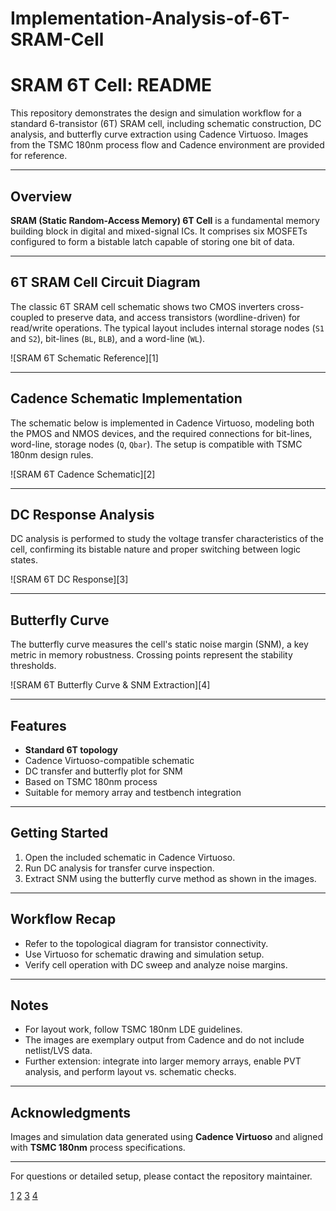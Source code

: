 # Implementation-Analysis-of-6T-SRAM-Cell
# SRAM 6T Cell: README

This repository demonstrates the design and simulation workflow for a standard 6-transistor (6T) SRAM cell, including schematic construction, DC analysis, and butterfly curve extraction using Cadence Virtuoso. Images from the TSMC 180nm process flow and Cadence environment are provided for reference.

***

## Overview

**SRAM (Static Random-Access Memory) 6T Cell** is a fundamental memory building block in digital and mixed-signal ICs. It comprises six MOSFETs configured to form a bistable latch capable of storing one bit of data.

***

## 6T SRAM Cell Circuit Diagram

The classic 6T SRAM cell schematic shows two CMOS inverters cross-coupled to preserve data, and access transistors (wordline-driven) for read/write operations. The typical layout includes internal storage nodes (`S1` and `S2`), bit-lines (`BL`, `BLB`), and a word-line (`WL`).

![SRAM 6T Schematic Reference][1]

***

## Cadence Schematic Implementation

The schematic below is implemented in Cadence Virtuoso, modeling both the PMOS and NMOS devices, and the required connections for bit-lines, word-line, storage nodes (`Q`, `Qbar`). The setup is compatible with TSMC 180nm design rules.

![SRAM 6T Cadence Schematic][2]

***

## DC Response Analysis

DC analysis is performed to study the voltage transfer characteristics of the cell, confirming its bistable nature and proper switching between logic states.

![SRAM 6T DC Response][3]

***

## Butterfly Curve

The butterfly curve measures the cell's static noise margin (SNM), a key metric in memory robustness. Crossing points represent the stability thresholds.

![SRAM 6T Butterfly Curve & SNM Extraction][4]

***

## Features

- **Standard 6T topology**
- Cadence Virtuoso-compatible schematic
- DC transfer and butterfly plot for SNM
- Based on TSMC 180nm process
- Suitable for memory array and testbench integration

***

## Getting Started

1. Open the included schematic in Cadence Virtuoso.
2. Run DC analysis for transfer curve inspection.
3. Extract SNM using the butterfly curve method as shown in the images.

***

## Workflow Recap

- Refer to the topological diagram for transistor connectivity.
- Use Virtuoso for schematic drawing and simulation setup.
- Verify cell operation with DC sweep and analyze noise margins.

***

## Notes

- For layout work, follow TSMC 180nm LDE guidelines.
- The images are exemplary output from Cadence and do not include netlist/LVS data.
- Further extension: integrate into larger memory arrays, enable PVT analysis, and perform layout vs. schematic checks.

***

## Acknowledgments

Images and simulation data generated using **Cadence Virtuoso** and aligned with **TSMC 180nm** process specifications.

***

For questions or detailed setup, please contact the repository maintainer.

[1](https://ppl-ai-file-upload.s3.amazonaws.com/web/direct-files/attachments/images/52466036/bdee8ab4-bc7c-43e0-93ba-782d6bcf847a/425996657-c22930fc-f396-4787-807d-51088ad7959e.jpg?AWSAccessKeyId=ASIA2F3EMEYE4VI364WF&Signature=7pof0IVIhSpokZ3BaSmjzFxmndU%3D&x-amz-security-token=IQoJb3JpZ2luX2VjEM7%2F%2F%2F%2F%2F%2F%2F%2F%2F%2FwEaCXVzLWVhc3QtMSJIMEYCIQDlIg3vYmllsIsxK0tL9iUBS2UKgmWav1KTD3e2WOeldAIhAPe%2FwVRyudPLIkrpFg5X5ax2zHnJlyr6a66asCTONZOnKvEECCYQARoMNjk5NzUzMzA5NzA1Igwcy2NlrPoiAmic7loqzgRgqBxXbLc%2BH3PH%2F8xRKQDGHbiITps4jxS2obMlXa4g4mHuXUW1wUKjZj5OqEY%2B4BXdHSQ43w0DCxSflaFO8zRG5vIKNORDq2L7WeL7ljJ9WJZ5tumUh3vkFKdzjZ10gCxsBx5xm8ztsn1NVaVCVjWAtvQZrMwnvUKHNbGV5MJEA5syXAYu3BYWOuvyfQu0R%2BdkxiGYB1eRJxATcqVjTe9k%2Fa38uuRsX%2FgdRyst42boRjahqtWNnrcztN3OhvOSQaJfMfhQXnWiOUEsVJrxZd25A2WxD7JU%2Fbb%2BwQhzKoegSMVX0wr53wxSlKmHpwaii7lHZ%2FlYIabcgI3XsLBdoVK9BofVoF3om3xefAlDeJeT5gWiZWEuRaeUlELDe39T258xdOCI%2FZ0g%2Fi56q1VRZEajzSyC1Vat3xWqAPuv8i53a7yVn5It8FYOnMvhkzJ6fQVKXIt7oyw8H0anlZKwDYJHGODI6QW2kEWuRd7GghjcR%2B6UZad29SOVmtV2cy9Pyz2bJoldB4w3Rv2jmXVFfnYoOYfk1hpu1%2F9aFmLCmsQwUmNwDlp3f9LU3aypcBeoq7%2FvQosUEkIdN0fzcuDuJvNEg11Lbyw0s9koL2DULOBplTIyRch5n1CfFJBrTI3DXu4EJLIJRXMfV1Pd5fOVO8kDdoTJRREQq8zE4bESliBbNA8z0mAbevhZBAhVeCLsSBl9drx1eSjBtXMK%2BfaZT3HthF05kOUh7pyKOrZB3DPekQF27UrAdozlVdZ799QkSS6yo%2BnX%2FzWU3%2BUPEFsT6TDOnaXFBjqZAdIKwQjS4Quh%2F1RYKaKZZN%2FhtUD9JdwjI0jXD5huJJU%2FQJwCE16NGilTwb7U0ANn5vnc27kJ3ny9dECkB7XQB6vH2mR5OnkBaGIQMH3MnDCG9lB2C2nOnI3hMQYFP8xRm6sc%2BzZ20MrJzImnQEgmZYoTNovRxeQucPRukxF1ORTjIXhSSViFkkvyxizdmtHHHst51a%2Fm83%2F52A%3D%3D&Expires=1755927089)
[2](https://ppl-ai-file-upload.s3.amazonaws.com/web/direct-files/attachments/images/52466036/b9ed3e1c-0766-4c9b-9f2d-fa3491933c20/SRAM_6T_Cadence__Schematic.jpg?AWSAccessKeyId=ASIA2F3EMEYE4VI364WF&Signature=9ueahjrtRv2yITYA06mDdgoRT6M%3D&x-amz-security-token=IQoJb3JpZ2luX2VjEM7%2F%2F%2F%2F%2F%2F%2F%2F%2F%2FwEaCXVzLWVhc3QtMSJIMEYCIQDlIg3vYmllsIsxK0tL9iUBS2UKgmWav1KTD3e2WOeldAIhAPe%2FwVRyudPLIkrpFg5X5ax2zHnJlyr6a66asCTONZOnKvEECCYQARoMNjk5NzUzMzA5NzA1Igwcy2NlrPoiAmic7loqzgRgqBxXbLc%2BH3PH%2F8xRKQDGHbiITps4jxS2obMlXa4g4mHuXUW1wUKjZj5OqEY%2B4BXdHSQ43w0DCxSflaFO8zRG5vIKNORDq2L7WeL7ljJ9WJZ5tumUh3vkFKdzjZ10gCxsBx5xm8ztsn1NVaVCVjWAtvQZrMwnvUKHNbGV5MJEA5syXAYu3BYWOuvyfQu0R%2BdkxiGYB1eRJxATcqVjTe9k%2Fa38uuRsX%2FgdRyst42boRjahqtWNnrcztN3OhvOSQaJfMfhQXnWiOUEsVJrxZd25A2WxD7JU%2Fbb%2BwQhzKoegSMVX0wr53wxSlKmHpwaii7lHZ%2FlYIabcgI3XsLBdoVK9BofVoF3om3xefAlDeJeT5gWiZWEuRaeUlELDe39T258xdOCI%2FZ0g%2Fi56q1VRZEajzSyC1Vat3xWqAPuv8i53a7yVn5It8FYOnMvhkzJ6fQVKXIt7oyw8H0anlZKwDYJHGODI6QW2kEWuRd7GghjcR%2B6UZad29SOVmtV2cy9Pyz2bJoldB4w3Rv2jmXVFfnYoOYfk1hpu1%2F9aFmLCmsQwUmNwDlp3f9LU3aypcBeoq7%2FvQosUEkIdN0fzcuDuJvNEg11Lbyw0s9koL2DULOBplTIyRch5n1CfFJBrTI3DXu4EJLIJRXMfV1Pd5fOVO8kDdoTJRREQq8zE4bESliBbNA8z0mAbevhZBAhVeCLsSBl9drx1eSjBtXMK%2BfaZT3HthF05kOUh7pyKOrZB3DPekQF27UrAdozlVdZ799QkSS6yo%2BnX%2FzWU3%2BUPEFsT6TDOnaXFBjqZAdIKwQjS4Quh%2F1RYKaKZZN%2FhtUD9JdwjI0jXD5huJJU%2FQJwCE16NGilTwb7U0ANn5vnc27kJ3ny9dECkB7XQB6vH2mR5OnkBaGIQMH3MnDCG9lB2C2nOnI3hMQYFP8xRm6sc%2BzZ20MrJzImnQEgmZYoTNovRxeQucPRukxF1ORTjIXhSSViFkkvyxizdmtHHHst51a%2Fm83%2F52A%3D%3D&Expires=1755927089)
[3](https://ppl-ai-file-upload.s3.amazonaws.com/web/direct-files/attachments/images/52466036/23992b49-0637-455a-b0aa-c3e58bde052c/DC-response.jpg?AWSAccessKeyId=ASIA2F3EMEYE4VI364WF&Signature=yjObYips%2F6ZODXuS2HQSz1dwcpk%3D&x-amz-security-token=IQoJb3JpZ2luX2VjEM7%2F%2F%2F%2F%2F%2F%2F%2F%2F%2FwEaCXVzLWVhc3QtMSJIMEYCIQDlIg3vYmllsIsxK0tL9iUBS2UKgmWav1KTD3e2WOeldAIhAPe%2FwVRyudPLIkrpFg5X5ax2zHnJlyr6a66asCTONZOnKvEECCYQARoMNjk5NzUzMzA5NzA1Igwcy2NlrPoiAmic7loqzgRgqBxXbLc%2BH3PH%2F8xRKQDGHbiITps4jxS2obMlXa4g4mHuXUW1wUKjZj5OqEY%2B4BXdHSQ43w0DCxSflaFO8zRG5vIKNORDq2L7WeL7ljJ9WJZ5tumUh3vkFKdzjZ10gCxsBx5xm8ztsn1NVaVCVjWAtvQZrMwnvUKHNbGV5MJEA5syXAYu3BYWOuvyfQu0R%2BdkxiGYB1eRJxATcqVjTe9k%2Fa38uuRsX%2FgdRyst42boRjahqtWNnrcztN3OhvOSQaJfMfhQXnWiOUEsVJrxZd25A2WxD7JU%2Fbb%2BwQhzKoegSMVX0wr53wxSlKmHpwaii7lHZ%2FlYIabcgI3XsLBdoVK9BofVoF3om3xefAlDeJeT5gWiZWEuRaeUlELDe39T258xdOCI%2FZ0g%2Fi56q1VRZEajzSyC1Vat3xWqAPuv8i53a7yVn5It8FYOnMvhkzJ6fQVKXIt7oyw8H0anlZKwDYJHGODI6QW2kEWuRd7GghjcR%2B6UZad29SOVmtV2cy9Pyz2bJoldB4w3Rv2jmXVFfnYoOYfk1hpu1%2F9aFmLCmsQwUmNwDlp3f9LU3aypcBeoq7%2FvQosUEkIdN0fzcuDuJvNEg11Lbyw0s9koL2DULOBplTIyRch5n1CfFJBrTI3DXu4EJLIJRXMfV1Pd5fOVO8kDdoTJRREQq8zE4bESliBbNA8z0mAbevhZBAhVeCLsSBl9drx1eSjBtXMK%2BfaZT3HthF05kOUh7pyKOrZB3DPekQF27UrAdozlVdZ799QkSS6yo%2BnX%2FzWU3%2BUPEFsT6TDOnaXFBjqZAdIKwQjS4Quh%2F1RYKaKZZN%2FhtUD9JdwjI0jXD5huJJU%2FQJwCE16NGilTwb7U0ANn5vnc27kJ3ny9dECkB7XQB6vH2mR5OnkBaGIQMH3MnDCG9lB2C2nOnI3hMQYFP8xRm6sc%2BzZ20MrJzImnQEgmZYoTNovRxeQucPRukxF1ORTjIXhSSViFkkvyxizdmtHHHst51a%2Fm83%2F52A%3D%3D&Expires=1755927089)
[4](https://ppl-ai-file-upload.s3.amazonaws.com/web/direct-files/attachments/images/52466036/864dd454-e6a0-4b0b-b30d-537450beacd7/Butterfly-Curve.jpg?AWSAccessKeyId=ASIA2F3EMEYE4VI364WF&Signature=KxPvFEOtwN1Zy64YP5d1QNdiJZQ%3D&x-amz-security-token=IQoJb3JpZ2luX2VjEM7%2F%2F%2F%2F%2F%2F%2F%2F%2F%2FwEaCXVzLWVhc3QtMSJIMEYCIQDlIg3vYmllsIsxK0tL9iUBS2UKgmWav1KTD3e2WOeldAIhAPe%2FwVRyudPLIkrpFg5X5ax2zHnJlyr6a66asCTONZOnKvEECCYQARoMNjk5NzUzMzA5NzA1Igwcy2NlrPoiAmic7loqzgRgqBxXbLc%2BH3PH%2F8xRKQDGHbiITps4jxS2obMlXa4g4mHuXUW1wUKjZj5OqEY%2B4BXdHSQ43w0DCxSflaFO8zRG5vIKNORDq2L7WeL7ljJ9WJZ5tumUh3vkFKdzjZ10gCxsBx5xm8ztsn1NVaVCVjWAtvQZrMwnvUKHNbGV5MJEA5syXAYu3BYWOuvyfQu0R%2BdkxiGYB1eRJxATcqVjTe9k%2Fa38uuRsX%2FgdRyst42boRjahqtWNnrcztN3OhvOSQaJfMfhQXnWiOUEsVJrxZd25A2WxD7JU%2Fbb%2BwQhzKoegSMVX0wr53wxSlKmHpwaii7lHZ%2FlYIabcgI3XsLBdoVK9BofVoF3om3xefAlDeJeT5gWiZWEuRaeUlELDe39T258xdOCI%2FZ0g%2Fi56q1VRZEajzSyC1Vat3xWqAPuv8i53a7yVn5It8FYOnMvhkzJ6fQVKXIt7oyw8H0anlZKwDYJHGODI6QW2kEWuRd7GghjcR%2B6UZad29SOVmtV2cy9Pyz2bJoldB4w3Rv2jmXVFfnYoOYfk1hpu1%2F9aFmLCmsQwUmNwDlp3f9LU3aypcBeoq7%2FvQosUEkIdN0fzcuDuJvNEg11Lbyw0s9koL2DULOBplTIyRch5n1CfFJBrTI3DXu4EJLIJRXMfV1Pd5fOVO8kDdoTJRREQq8zE4bESliBbNA8z0mAbevhZBAhVeCLsSBl9drx1eSjBtXMK%2BfaZT3HthF05kOUh7pyKOrZB3DPekQF27UrAdozlVdZ799QkSS6yo%2BnX%2FzWU3%2BUPEFsT6TDOnaXFBjqZAdIKwQjS4Quh%2F1RYKaKZZN%2FhtUD9JdwjI0jXD5huJJU%2FQJwCE16NGilTwb7U0ANn5vnc27kJ3ny9dECkB7XQB6vH2mR5OnkBaGIQMH3MnDCG9lB2C2nOnI3hMQYFP8xRm6sc%2BzZ20MrJzImnQEgmZYoTNovRxeQucPRukxF1ORTjIXhSSViFkkvyxizdmtHHHst51a%2Fm83%2F52A%3D%3D&Expires=1755927089)
